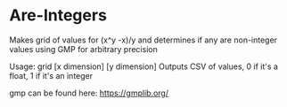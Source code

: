 # Are-Integers
Makes grid of values for (x^y -x)/y and determines if any are non-integer values using GMP for arbitrary precision

Usage: grid [x dimension] [y dimension]
Outputs CSV of values, 0 if it's a float, 1 if it's an integer

gmp can be found here: https://gmplib.org/

